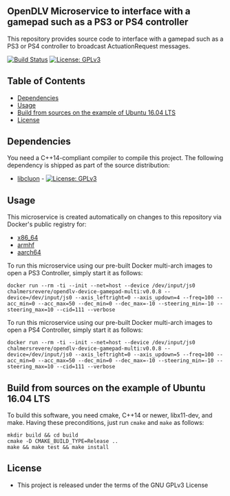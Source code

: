 ## OpenDLV Microservice to interface with a gamepad such as a PS3 or PS4 controller

This repository provides source code to interface with a gamepad such as a PS3
or PS4 controller to broadcast ActuationRequest messages.

[![Build Status](https://travis-ci.org/chalmers-revere/opendlv-device-gamepad.svg?branch=master)](https://travis-ci.org/chalmers-revere/opendlv-device-gamepad) [![License: GPLv3](https://img.shields.io/badge/license-GPL--3-blue.svg
)](https://www.gnu.org/licenses/gpl-3.0.txt)


## Table of Contents
* [Dependencies](#dependencies)
* [Usage](#usage)
* [Build from sources on the example of Ubuntu 16.04 LTS](#build-from-sources-on-the-example-of-ubuntu-1604-lts)
* [License](#license)


## Dependencies
You need a C++14-compliant compiler to compile this project. The following
dependency is shipped as part of the source distribution:

* [libcluon](https://github.com/chrberger/libcluon) - [![License: GPLv3](https://img.shields.io/badge/license-GPL--3-blue.svg
)](https://www.gnu.org/licenses/gpl-3.0.txt)


## Usage
This microservice is created automatically on changes to this repository via Docker's public registry for:
* [x86_64](https://hub.docker.com/r/chalmersrevere/opendlv-device-gamepad-amd64/tags/)
* [armhf](https://hub.docker.com/r/chalmersrevere/opendlv-device-gamepad-armhf/tags/)
* [aarch64](https://hub.docker.com/r/chalmersrevere/opendlv-device-gamepad-aarch64/tags/)

To run this microservice using our pre-built Docker multi-arch images to open
a PS3 Controller, simply start it as follows:

```
docker run --rm -ti --init --net=host --device /dev/input/js0 chalmersrevere/opendlv-device-gamepad-multi:v0.0.8 --device=/dev/input/js0 --axis_leftright=0 --axis_updown=4 --freq=100 --acc_min=0 --acc_max=50 --dec_min=0 --dec_max=-10 --steering_min=-10 --steering_max=10 --cid=111 --verbose
```

To run this microservice using our pre-built Docker multi-arch images to open
a PS4 Controller, simply start it as follows:

```
docker run --rm -ti --init --net=host --device /dev/input/js0 chalmersrevere/opendlv-device-gamepad-multi:v0.0.8 --device=/dev/input/js0 --axis_leftright=0 --axis_updown=5 --freq=100 --acc_min=0 --acc_max=50 --dec_min=0 --dec_max=-10 --steering_min=-10 --steering_max=10 --cid=111 --verbose
```

## Build from sources on the example of Ubuntu 16.04 LTS
To build this software, you need cmake, C++14 or newer, libx11-dev, and make.
Having these preconditions, just run `cmake` and `make` as follows:

```
mkdir build && cd build
cmake -D CMAKE_BUILD_TYPE=Release ..
make && make test && make install
```


## License

* This project is released under the terms of the GNU GPLv3 License

